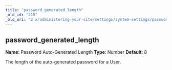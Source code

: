 ```yaml
---
title: "password_generated_length"
_old_id: "215"
_old_uri: "2.x/administering-your-site/settings/system-settings/password_generated_length"
---
```


## password\_generated\_length

**Name**: Password Auto-Generated Length 
**Type**: Number 
**Default**: 8

The length of the auto-generated password for a User.
